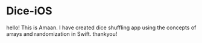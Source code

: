 # Dice-iOS
hello!
This is Amaan.
I have created dice shuffling app using the concepts of arrays and randomization in Swift.
thankyou!
